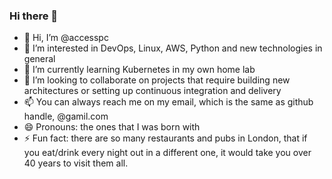 ### Hi there 👋

- 👋 Hi, I’m @accesspc
- 👀 I’m interested in DevOps, Linux, AWS, Python and new technologies in general
- 🌱 I’m currently learning Kubernetes in my own home lab
- 💞️ I’m looking to collaborate on projects that require building new architectures or setting up continuous integration and delivery
- 📫 You can always reach me on my email, which is the same as github handle, @gamil.com
- 😄 Pronouns: the ones that I was born with
- ⚡ Fun fact: there are so many restaurants and pubs in London, that if you eat/drink every night out in a different one, it would take you over 40 years to visit them all.
